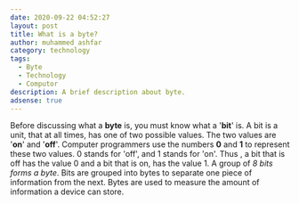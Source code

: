 ```yaml
---
date: 2020-09-22 04:52:27
layout: post
title: What is a byte?
author: muhammed ashfar
category: technology
tags:
  - Byte
  - Technology
  - Computor
description: A brief description about byte.
adsense: true
---
```

Before discussing what a **byte** is, you must know what a '**bit**' is. A bit is a unit, that at all times, has one of two possible values. The two values are '**on**' and '**off**'. Computer programmers use the numbers **0** and **1** to represent these two values. 0 stands for 'off', and 1 stands for 'on'. Thus , a bit that is off has the value 0 and a bit that is on, has the value 1. A group of *8 bits forms a byte*. Bits are grouped into bytes to separate one piece of information from the next. Bytes are used to measure the amount of information a device can store.